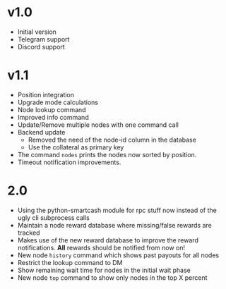 # v1.0

- Initial version
- Telegram support
- Discord support

# v1.1
- Position integration
- Upgrade mode calculations
- Node lookup command
- Improved info command
- Update/Remove multiple nodes with one command call
- Backend update
  - Removed the need of the node-id column in the database
  - Use the collateral as primary key
- The command `nodes` prints the nodes now sorted by position.
- Timeout notification improvements.

# 2.0
- Using the python-smartcash module for rpc stuff now instead of the ugly cli subprocess calls
- Maintain a node reward database where missing/false rewards are tracked
- Makes use of the new reward database to improve the reward notifications. **All** rewards should be notified from now on!
- New node `history` command which shows past payouts for all nodes
- Restrict the lookup command to DM
- Show remaining wait time for nodes in the initial wait phase
- New node `top` command to show only nodes in the top X percent
